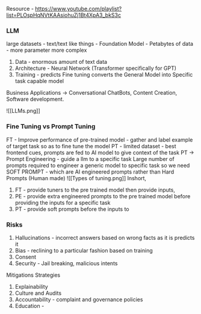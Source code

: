 Resource - https://www.youtube.com/playlist?list=PLOspHqNVtKAAsiohuZj1Bt4XpA3_bkS3c


### LLM 
large datasets - text/text like things - Foundation Model - Petabytes of data - more parameter more complex 
1. Data - enormous amount of text data
2. Architecture - Neural Network (Transformer specifically for GPT)
3. Training - predicts 
Fine tuning converts the General Model into Specific task capable model

Business Applications -> Conversational ChatBots, Content Creation, Software development.

![[LLMs.png]]

### Fine Tuning vs Prompt Tuning
FT - Improve performance of pre-trained model - gather and label example of target task so as to fine tune the model
PT - limited dataset - best frontend cues, prompts are fed to AI model to give context of the task
PT -> Prompt Engineering - guide a llm to a specific task
Large number of prompts required to engineer a generic model to specific task so we need SOFT PROMPT - which are AI engineered prompts rather than Hard Prompts (Human made)
![[Types of tuning.png]]
Inshort, 
1. FT - provide tuners to the pre trained model then provide inputs, 
2. PE - provide extra engineered prompts to the pre trained model before providing the inputs for a specific task
3. PT - provide soft prompts before the inputs to 

### Risks
1. Hallucinations - incorrect answers based on wrong facts as it is predicts it
2. Bias - reclining to a particular fashion based on training
3. Consent
4. Security - Jail breaking, malicious intents

Mitigations Strategies
1. Explainability
2. Culture and Audits
3. Accountability - complaint and governance policies
4. Education - 
